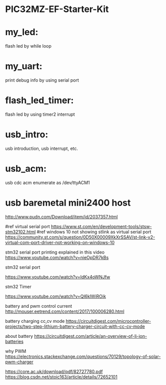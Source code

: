 # PIC32MZ-EF-Starter-Kit
# my_led: 
flash led by while loop
# my_uart: 
print debug info by using serial port
# flash_led_timer: 
flash led by using timer2 interrupt
# usb_intro: 
usb introduction, usb interrupt, etc.
# usb_acm:
usb cdc acm enumerate as /dev/ttyACM1

# usb baremetal mini2400 host
http://www.pudn.com/Download/item/id/2037357.html

#ref virtual serial port
https://www.st.com/en/development-tools/stsw-stm32102.html
#ref windows 10 not showing stlink as virtual serial port
https://community.st.com/s/question/0D50X00009XkXrSSAV/st-link-v2-virtual-com-port-driver-not-working-on-windows-10

stm32 serial port printing explained in this video
https://www.youtube.com/watch?v=nieOpDR7kBs

stm32 serial port

https://www.youtube.com/watch?v=IdKx4oWNJfw

stm32 Timer

https://www.youtube.com/watch?v=Ql6klWiROik

battery and pwm control current
http://mouser.eetrend.com/content/2017/100006280.html

battery charging cc,cv mode
https://circuitdigest.com/microcontroller-projects/two-step-lithium-battery-charger-circuit-with-cc-cv-mode

about battery
https://circuitdigest.com/article/an-overview-of-li-ion-batteries

why PWM
https://electronics.stackexchange.com/questions/70129/topology-of-solar-pwm-charger

https://core.ac.uk/download/pdf/82727780.pdf
https://blog.csdn.net/stoic163/article/details/72652101

